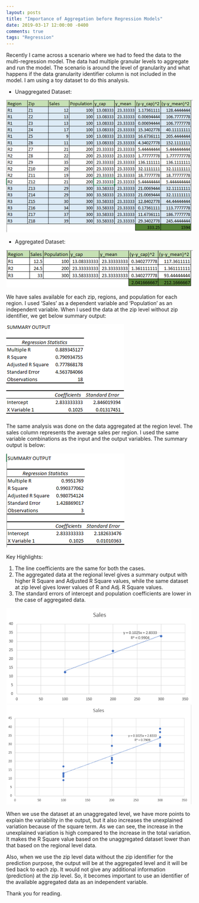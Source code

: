 ```yaml
---
layout: posts
title: "Importance of Aggregation before Regression Models"
date: 2019-03-17 12:00:00 -0400
comments: true
tags: "Regression"
---
```


Recently I came across a scenario where we had to feed the data to the multi-regression model. 
The data had multiple granular levels to aggregate and run the model. The scenario is around 
the level of granularity and what happens if the data granularity identifier column is not 
included in the model. I am using a toy dataset to do this analysis.

* Unaggregated Dataset:

![center](/images/1.PNG)

* Aggregated Dataset:

![center](/images/2.PNG)

We have sales available for each zip, regions, and population for each region. I used ‘Sales’ as
a dependent variable and ‘Population’ as an independent variable. When I used the data at the zip
level without zip identifier, we get below summary output:

![center](/images/5.PNG)

The same analysis was done on the data aggregated at the region level. The sales column represents 
the average sales per region. I used the same variable combinations as the input and the output 
variables. The summary output is below:

![center](/images/6.PNG)

Key Highlights:

1. The line coefficients are the same for both the cases.
2. The aggregated data at the regional level gives a summary output with higher R Square and Adjusted
R Square values, while the same dataset at zip level gives lower values of R and Adj. R Square values.
3. The standard errors of intercept and population coefficients are lower in the case of aggregated data.


<img src="/images/3.PNG" width="500">

<img src="/images/4.PNG" width="500">

When we use the dataset at an unaggregated level, we have more points to explain the variability in 
the output, but it also increases the unexplained variation because of the square term. As we can see,
the increase in the unexplained variation is high compared to the increase in the total variation.
It makes the R Square value based on the unaggregated dataset lower than that based on the regional level 
data.

Also, when we use the zip level data without the zip identifier for the prediction purpose, the output will
be at the aggregated level and it will be tied back to each zip. It would not give any additional information 
(prediction) at the zip level. So, it becomes important to use an identifier of the available aggregated data
as an independent variable.

Thank you for reading.
